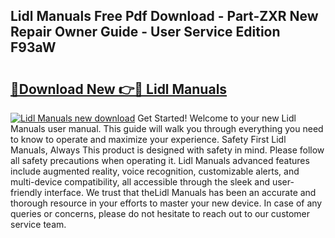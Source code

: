 ## Lidl Manuals Free Pdf Download - Part-ZXR New Repair Owner Guide - User Service Edition F93aW

# <h2><a href="http://cf19640.oget.top/?id=Lidl+Manuals">🔗Download New 👉🔴 Lidl Manuals</a></h2>

[![Lidl Manuals new download](https://i.imgur.com/5g1atiW.png)](http://cf19640.oget.top/?id=Lidl+Manuals)
Get Started! Welcome to your new Lidl Manuals user manual. This guide will walk you through everything you need to know to operate and maximize your experience. Safety First Lidl Manuals, Always This product is designed with safety in mind. Please follow all safety precautions when operating it. Lidl Manuals advanced features include augmented reality, voice recognition, customizable alerts, and multi-device compatibility, all accessible through the sleek and user-friendly interface. We trust that theLidl Manuals has been an accurate and thorough resource in your efforts to master your new device. In case of any queries or concerns, please do not hesitate to reach out to our customer service team.
